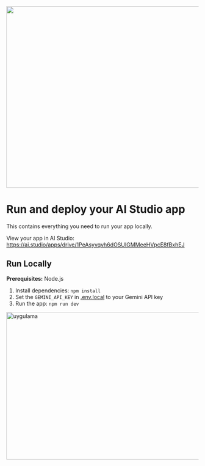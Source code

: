 <div align="center">
<img width="1200" height="475" alt="GHBanner" src="https://github.com/user-attachments/assets/0aa67016-6eaf-458a-adb2-6e31a0763ed6" />
</div>

# Run and deploy your AI Studio app

This contains everything you need to run your app locally.

View your app in AI Studio: https://ai.studio/apps/drive/1PeAsyvqvh6dOSUIGMMeeHVpcE8fBxhEJ

## Run Locally

**Prerequisites:**  Node.js


1. Install dependencies:
   `npm install`
2. Set the `GEMINI_API_KEY` in [.env.local](.env.local) to your Gemini API key
3. Run the app:
   `npm run dev`
   
<img width="895" height="386" alt="uygulama" src="https://github.com/user-attachments/assets/3db85f7e-bd60-4ee7-b931-a8a5a4e37bc1" />
